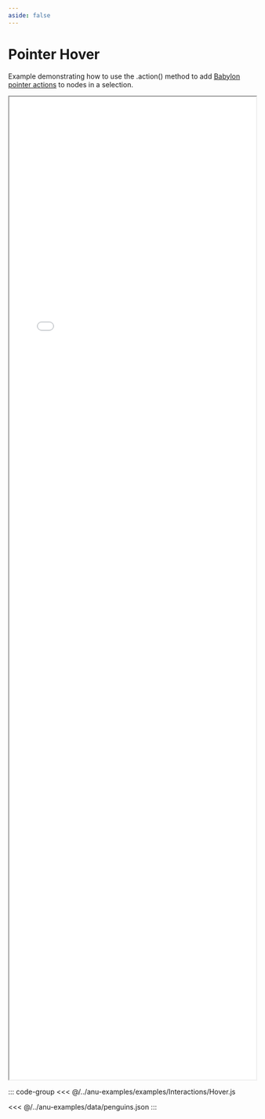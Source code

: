 ```yaml
---
aside: false
---
```



# Pointer Hover

Example demonstrating how to use the .action() method to add [Babylon pointer actions](https://doc.babylonjs.com/features/featuresDeepDive/events/actions) to nodes in a selection.

<div style="width: 100%;">
    <iframe id="inlineFrameExample"
        allow="xr-spatial-tracking; camera"
        allowfullscreen=""
        title="Inline Frame Example"
        src="/anu/examples.html?example=hover">
    </iframe>
</div>


<style>
    iframe {
        width: 100%;
        height: 50vh;
        display: block;
        margin-left: auto;
        margin-right: auto;
    }
</style>

::: code-group
<<< @/../anu-examples/examples/Interactions/Hover.js 

<<< @/../anu-examples/data/penguins.json
:::